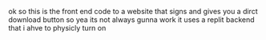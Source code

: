ok so this is the front end code to a website that signs and gives you a dirct download button so yea its not always gunna work it uses a replit backend that i ahve to physicly turn on 
